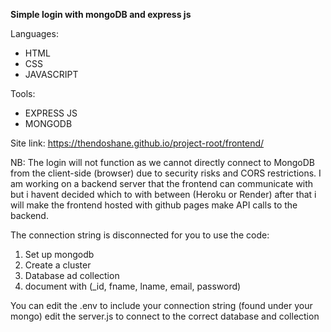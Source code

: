 **Simple login with mongoDB and express js**

Languages:
- HTML
- CSS
- JAVASCRIPT

Tools:
- EXPRESS JS
- MONGODB


Site link: https://thendoshane.github.io/project-root/frontend/

NB:
The login will not function as we cannot directly connect to MongoDB from the client-side (browser) due to security risks and CORS restrictions. 
I am working on a backend server that the frontend can communicate with but i havent decided which to with between (Heroku or Render) after that i will make the frontend hosted with github pages make API calls to the backend.

The connection string is disconnected for you to use the code:

1. Set up mongodb
2. Create a cluster
3. Database ad collection
4. document with (_id, fname, lname, email, password)

You can edit the .env to include your connection string (found under your mongo)
edit the server.js to connect to the correct database and collection
